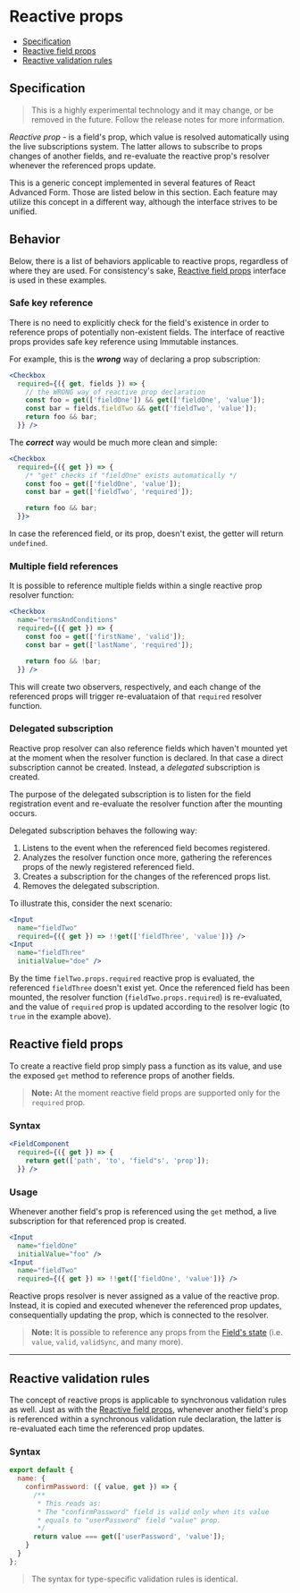 # Reactive props
* [Specification](#specification)
* [Reactive field props](#reactive-field-props)
* [Reactive validation rules](#reactive-validation-rules)

## Specification
> This is a highly experimental technology and it may change, or be removed in the future. Follow the release notes for more information.

*Reactive prop* - is a field's prop, which value is resolved automatically using the live subscriptions system. The latter allows to subscribe to props changes of another fields, and re-evaluate the reactive prop's resolver whenever the referenced props update.

This is a generic concept implemented in several features of React Advanced Form. Those are listed below in this section. Each feature may utilize this concept in a different way, although the interface strives to be unified.

## Behavior
Below, there is a list of behaviors applicable to reactive props, regardless of where they are used. For consistency's sake, [Reactive field props](#reactive-field-props) interface is used in these examples.

### Safe key reference
There is no need to explicitly check for the field's existence in order to reference props of potentially non-existent fields. The interface of reactive props provides safe key reference using Immutable instances.

For example, this is the ***wrong*** way of declaring a prop subscription:

```jsx
<Checkbox
  required={({ get, fields }) => {
    // the WRONG way of reactive prop declaration
    const foo = get(['fieldOne']) && get(['fieldOne', 'value']);
    const bar = fields.fieldTwo && get(['fieldTwo', 'value']);
    return foo && bar;
  }} />
```

The ***correct*** way would be much more clean and simple:

```jsx
<Checkbox
  required={({ get }) => {
    /* "get" checks if "fieldOne" exists automatically */
    const foo = get(['fieldOne', 'value']);
    const bar = get(['fieldTwo', 'required']);

    return foo && bar;
  }}>
```

In case the referenced field, or its prop, doesn't exist, the getter will return `undefined`.

### Multiple field references
It is possible to reference multiple fields within a single reactive prop resolver function:

```jsx
<Checkbox
  name="termsAndConditions"
  required={({ get }) => {
    const foo = get(['firstName', 'valid']);
    const bar = get(['lastName', 'required']);

    return foo && !bar;
  }} />
```

This will create two observers, respectively, and each change of the referenced props will trigger re-evaluataion of that `required` resolver function.

### Delegated subscription
Reactive prop resolver can also reference fields which haven't mounted yet at the moment when the resolver function is declared. In that case a direct subscription cannot be created. Instead, a *delegated* subscription is created.

The purpose of the delegated subscription is to listen for the field registration event and re-evaluate the resolver function after the mounting occurs.

Delegated subscription behaves the following way:

1. Listens to the event when the referenced field becomes registered.
1. Analyzes the resolver function once more, gathering the references props of the newly registered referenced field.
1. Creates a subscription for the changes of the referenced props list.
1. Removes the delegated subscription.

To illustrate this, consider the next scenario:

```jsx
<Input
  name="fieldTwo"
  required={({ get }) => !!get(['fieldThree', 'value'])} />
<Input
  name="fieldThree"
  initialValue="doe" />
```

By the time `fielTwo.props.required` reactive prop is evaluated, the referenced `fieldThree` doesn't exist yet. Once the referenced field has been mounted, the resolver function (`fieldTwo.props.required`) is re-evaluated, and the value of `required` prop is updated according to the resolver logic (to `true` in the example above).

## Reactive field props
To create a reactive field prop simply pass a function as its value, and use the exposed `get` method to reference props of another fields.

> **Note:** At the moment reactive field props are supported only for the `required` prop.

### Syntax

```jsx
<FieldComponent
  required={({ get }) => {
    return get(['path', 'to', 'field"s', 'prop']);
  }} />
```

### Usage
Whenever another field's prop is referenced using the `get` method, a live subscription for that referenced prop is created.

```jsx
<Input
  name="fieldOne"
  initialValue="foo" />
<Input
  name="fieldTwo"
  required={({ get }) => !!get(['fieldOne', 'value'])} />
```

Reactive props resolver is never assigned as a value of the reactive prop. Instead, it is copied and executed whenever the referenced prop updates, consequentially updating the prop, which is connected to the resolver.

> **Note:** It is possible to reference any props from the [Field's state](../hoc/createField/props.md#field-state) (i.e. `value`, `valid`, `validSync`, and many more).

---

## Reactive validation rules
The concept of reactive props is applicable to synchronous validation rules as well. Just as with the [Reactive field props](#reactive-field-props), whenever another field's prop is referenced within a synchronous validation rule declaration, the latter is re-evaluated each time the referenced prop updates.

### Syntax
```js
export default {
  name: {
    confirmPassword: ({ value, get }) => {
      /**
       * This reads as:
       * The "confirmPassword" field is valid only when its value
       * equals to "userPassword" field "value" prop.
       */
      return value === get(['userPassword', 'value']);
    }
  }
};
```

> The syntax for type-specific validation rules is identical.
